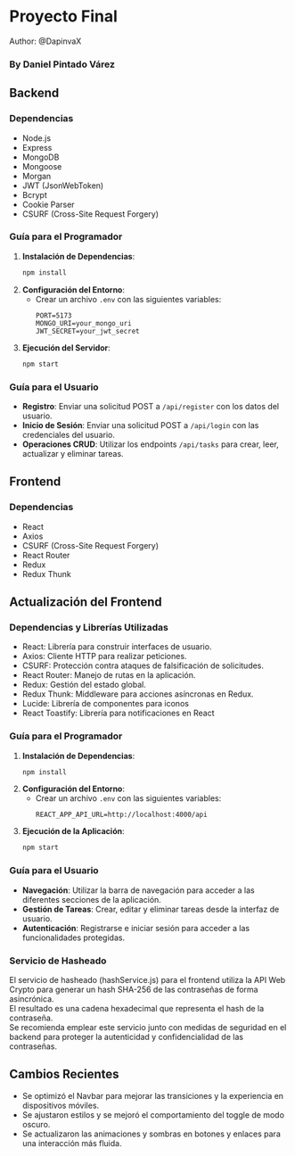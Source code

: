 # Proyecto Final

Author: @DapinvaX
### By Daniel Pintado Várez

## Backend

### Dependencias
- Node.js
- Express
- MongoDB
- Mongoose
- Morgan
- JWT (JsonWebToken)
- Bcrypt
- Cookie Parser
- CSURF (Cross-Site Request Forgery)

### Guía para el Programador
1. **Instalación de Dependencias**:
    ```bash
    npm install
    ```
2. **Configuración del Entorno**:
    - Crear un archivo `.env` con las siguientes variables:
        ```
        PORT=5173
        MONGO_URI=your_mongo_uri
        JWT_SECRET=your_jwt_secret
        ```
3. **Ejecución del Servidor**:
    ```bash
    npm start
    ```

### Guía para el Usuario
- **Registro**: Enviar una solicitud POST a `/api/register` con los datos del usuario.
- **Inicio de Sesión**: Enviar una solicitud POST a `/api/login` con las credenciales del usuario.
- **Operaciones CRUD**: Utilizar los endpoints `/api/tasks` para crear, leer, actualizar y eliminar tareas.

## Frontend

### Dependencias
- React
- Axios
- CSURF (Cross-Site Request Forgery)
- React Router
- Redux
- Redux Thunk
## Actualización del Frontend

### Dependencias y Librerías Utilizadas

- React: Librería para construir interfaces de usuario.
- Axios: Cliente HTTP para realizar peticiones.
- CSURF: Protección contra ataques de falsificación de solicitudes.
- React Router: Manejo de rutas en la aplicación.
- Redux: Gestión del estado global.
- Redux Thunk: Middleware para acciones asíncronas en Redux.
- Lucide: Librería de componentes para iconos
- React Toastify: Librería para notificaciones en React

### Guía para el Programador
1. **Instalación de Dependencias**:
    ```bash
    npm install
    ```
2. **Configuración del Entorno**:
    - Crear un archivo `.env` con las siguientes variables:
        ```
        REACT_APP_API_URL=http://localhost:4000/api
        ```
3. **Ejecución de la Aplicación**:
    ```bash
    npm start
    ```

### Guía para el Usuario
- **Navegación**: Utilizar la barra de navegación para acceder a las diferentes secciones de la aplicación.
- **Gestión de Tareas**: Crear, editar y eliminar tareas desde la interfaz de usuario.
- **Autenticación**: Registrarse e iniciar sesión para acceder a las funcionalidades protegidas.

### Servicio de Hasheado

El servicio de hasheado (hashService.js) para el frontend utiliza la API Web Crypto para generar un hash SHA-256 de las contraseñas de forma asincrónica.  
El resultado es una cadena hexadecimal que representa el hash de la contraseña.  
Se recomienda emplear este servicio junto con medidas de seguridad en el backend para proteger la autenticidad y confidencialidad de las contraseñas.

## Cambios Recientes
- Se optimizó el Navbar para mejorar las transiciones y la experiencia en dispositivos móviles.
- Se ajustaron estilos y se mejoró el comportamiento del toggle de modo oscuro.
- Se actualizaron las animaciones y sombras en botones y enlaces para una interacción más fluida.



